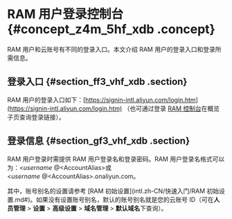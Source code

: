 # RAM 用户登录控制台 {#concept_z4m_5hf_xdb .concept}

RAM 用户和云账号有不同的登录入口。本文介绍 RAM 用户的登录入口和登录所需信息。

## 登录入口 {#section_ff3_vhf_xdb .section}

RAM 用户的登录入口如下：[https://signin-intl.aliyun.com/login.htm](https://signin-intl.aliyun.com/login.htm) （也可通过登录 [RAM 控制台](https://ram.console.aliyun.com/)在概览子页查询登录链接）。

## 登录信息 {#section_gf3_vhf_xdb .section}

RAM 用户登录时需提供 RAM 用户登录名和登录密码。RAM 用户登录名格式可以为：<$username\>@<$AccountAlias\>或<$username\>@<$AccountAlias\>.onaliyun.com。

其中，账号别名的设置请参考 [RAM 初始设置](intl.zh-CN/快速入门/RAM 初始设置.md#)。如果没有设置账号别名，默认的账号别名就是您的云账号 ID（可在**人员管理** \> **设置** \> **高级设置** \> **域名管理** \> **默认域名**下查询）。

